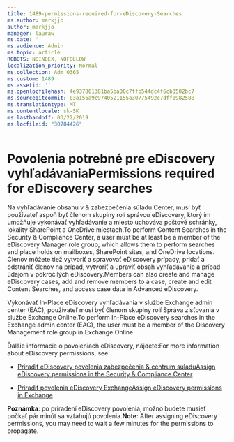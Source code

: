 ```yaml
---
title: 1489-permissions-required-for-eDiscovery-Searches
ms.author: markjjo
author: markjjo
manager: lauraw
ms.date: ''
ms.audience: Admin
ms.topic: article
ROBOTS: NOINDEX, NOFOLLOW
localization_priority: Normal
ms.collection: Adm_O365
ms.custom: 1489
ms.assetid: ''
ms.openlocfilehash: 4e937861381ba5ba00c7ffb544dc4f6cb3502bc7
ms.sourcegitcommit: 03a156a9c9740521155a30775492c7dff0982588
ms.translationtype: MT
ms.contentlocale: sk-SK
ms.lasthandoff: 03/22/2019
ms.locfileid: "30784426"
---
```

# <a name="permissions-required-for-ediscovery-searches"></a><span data-ttu-id="6cd3c-102">Povolenia potrebné pre eDiscovery vyhľadávania</span><span class="sxs-lookup"><span data-stu-id="6cd3c-102">Permissions required for eDiscovery searches</span></span>

<span data-ttu-id="6cd3c-103">Na vyhľadávanie obsahu v & zabezpečenia súladu Center, musí byť používateľ aspoň byť členom skupiny rolí správcu eDiscovery, ktorý im umožňuje vykonávať vyhľadávanie a miesto uchováva poštové schránky, lokality SharePoint a OneDrive miestach.</span><span class="sxs-lookup"><span data-stu-id="6cd3c-103">To perform Content Searches in the Security & Compliance Center, a user must be at least be a member of the eDiscovery Manager role group, which allows them to perform searches and place holds on mailboxes, SharePoint sites, and OneDrive locations.</span></span> <span data-ttu-id="6cd3c-104">Členov môžete tiež vytvoriť a spravovať eDiscovery prípady, pridať a odstrániť členov na prípad, vytvoriť a upraviť obsah vyhľadávanie a prípad údajom v pokročilých eDiscovery.</span><span class="sxs-lookup"><span data-stu-id="6cd3c-104">Members can also create and manage eDiscovery cases, add and remove members to a case, create and edit Content Searches, and access case data in Advanced eDiscovery.</span></span>

<span data-ttu-id="6cd3c-105">Vykonávať In-Place eDiscovery vyhľadávania v službe Exchange admin center (EAC), používateľ musí byť členom skupiny rolí Správa zisťovania v službe Exchange Online.</span><span class="sxs-lookup"><span data-stu-id="6cd3c-105">To perform In-Place eDiscovery searches in the Exchange admin center (EAC), the user must be a member of the Discovery Management role group in Exchange Online.</span></span>

<span data-ttu-id="6cd3c-106">Ďalšie informácie o povoleniach eDiscovery, nájdete:</span><span class="sxs-lookup"><span data-stu-id="6cd3c-106">For more information about eDiscovery permissions, see:</span></span> 

- [<span data-ttu-id="6cd3c-107">Priradiť eDiscovery povolenia zabezpečenia & centrum súladu</span><span class="sxs-lookup"><span data-stu-id="6cd3c-107">Assign eDiscovery permissions in the Security & Compliance Center</span></span>](https://docs.microsoft.com/office365/securitycompliance/assign-ediscovery-permissions)

- [<span data-ttu-id="6cd3c-108">Priradiť povolenia eDiscovery Exchange</span><span class="sxs-lookup"><span data-stu-id="6cd3c-108">Assign eDiscovery permissions in Exchange</span></span>](https://docs.microsoft.com/exchange/security-and-compliance/in-place-ediscovery/assign-ediscovery-permissions)

<span data-ttu-id="6cd3c-109">**Poznámka**: po priradení eDiscovery povolenia, možno budete musieť počkať pár minút sa vzťahujú povolenia.</span><span class="sxs-lookup"><span data-stu-id="6cd3c-109">**Note**: After assigning eDiscovery permissions, you may need to wait a few minutes for the permissions to propagate.</span></span>
